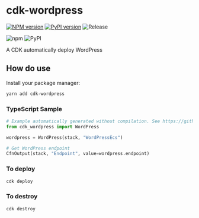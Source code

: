 # cdk-wordpress

[![NPM version](https://badge.fury.io/js/cdk-wordpress.svg)](https://www.npmjs.com/package/cdk-wordpress)
[![PyPI version](https://badge.fury.io/py/cdk-wordpress.svg)](https://pypi.org/project/cdk-wordpress)
![Release](https://github.com/clarencetw/cdk-wordpress/workflows/Release/badge.svg)

![npm](https://img.shields.io/npm/dt/cdk-wordpress?label=npm&color=orange)
![PyPI](https://img.shields.io/pypi/dm/cdk-wordpress?label=pypi&color=blue)

A CDK automatically deploy WordPress

## How do use

Install your package manager:

```sh
yarn add cdk-wordpress
```

### TypeScript Sample

```python
# Example automatically generated without compilation. See https://github.com/aws/jsii/issues/826
from cdk_wordpress import WordPress

wordpress = WordPress(stack, "WordPressEcs")

# Get WordPress endpoint
CfnOutput(stack, "Endpoint", value=wordpress.endpoint)
```

### To deploy

```bash
cdk deploy
```

### To destroy

```bash
cdk destroy
```
